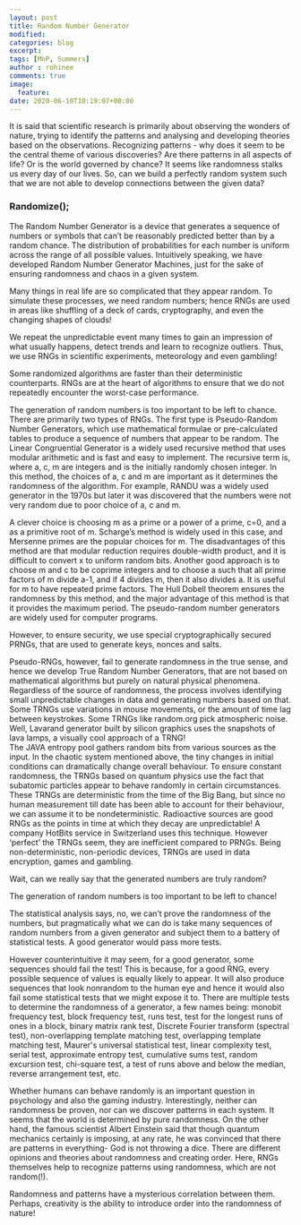 ```yaml
---
layout: post
title: Random Number Generator
modified:
categories: blog
excerpt:
tags: [MnP, Summers]
author : rohinee
comments: true
image:
  feature:
date: 2020-06-10T10:19:07+00:00
---
```


It is said that scientific research is primarily about observing the wonders of nature, trying to identify the patterns and analysing and developing theories based on the observations. Recognizing patterns - why does it seem to be the central theme of various discoveries? Are there patterns in all aspects of life? Or is the world governed
by chance? It seems like randomness stalks us every day of our lives.  So, can we build a perfectly random system such that we are not able to develop connections between the given data? 

### Randomize();
The Random Number Generator is a device that generates a sequence of numbers or symbols that can’t be reasonably predicted better than by a random chance. The distribution of probabilities for each number is uniform across the range of all possible values. Intuitively speaking, we have developed Random Number Generator Machines, just for the sake of ensuring randomness and chaos in a
given system.  

Many things in real life are so complicated that
they appear random. To simulate these processes, we need random numbers; hence RNGs are used in areas like shuffling of a deck of cards, cryptography, and even the changing shapes of clouds!  

We repeat the unpredictable event many times to gain an impression of what usually happens, detect trends and learn to recognize outliers. Thus, we use RNGs in scientific experiments, meteorology and even gambling!  

Some randomized algorithms are faster than their deterministic counterparts. RNGs are at the heart of algorithms to ensure that we do not repeatedly encounter the worst-case performance.  

The generation of random numbers is too important to be left to chance. There are primarily two types of RNGs. The first type is Pseudo-Random Number Generators, which use mathematical formulae or pre-calculated tables to produce a sequence of numbers that appear to be random. The Linear Congruential Generator is a widely used recursive method that uses modular arithmetic and is fast and easy to implement. The recursive term is, where a, c, m are integers and is the initially randomly chosen integer. In this method, the choices of a, c and m are important as it determines the randomness of the algorithm. For example, RANDU was a widely used generator in the 1970s but later it was discovered that the numbers were not very random due to poor choice of a, c and m.  



A clever choice is choosing m as a prime or a power of a prime, c=0, and a as a primitive root of m. Scharge’s method is widely used in this case, and Mersenne primes are the popular choices for m. The disadvantages of this method are that modular reduction requires double-width product, and it is difficult to convert x to uniform random bits. Another good approach is to choose m and c to be coprime integers and to choose a such that all prime factors of m divide a-1, and if 4 divides m, then it also divides a. It is useful for m to have repeated prime factors. The Hull Dobell theorem ensures the randomness by this method, and the major advantage of this method is that it provides the maximum period. The pseudo-random number generators are widely used for computer programs.  

However, to ensure security, we use special cryptographically secured PRNGs, that are used to generate keys, nonces and salts.  


Pseudo-RNGs, however, fail to generate randomness in the true sense, and hence we develop True Random Number Generators, that are not based on mathematical algorithms but purely on natural physical phenomena. Regardless of the source of randomness, the process involves identifying small unpredictable changes in data and generating numbers based on that. Some TRNGs use variations in mouse movements, or the amount of time lag between keystrokes. Some TRNGs like random.org pick atmospheric noise. Well, Lavarand generator built by silicon
graphics uses the snapshots of lava lamps, a visually cool approach of a TRNG!  
The JAVA entropy pool gathers random bits from various sources as the input. In the chaotic system mentioned above, the tiny changes in initial conditions can dramatically change overall behaviour. To ensure constant randomness, the TRNGs based on quantum physics use the fact that subatomic particles appear to behave randomly in certain circumstances. These TRNGs are deterministic from the time of the Big Bang, but since no human measurement till date has been able to account for their behaviour, we can assume it to be nondeterministic.
Radioactive sources are good RNGs as the points in time at which they decay are unpredictable! A company HotBits service in Switzerland uses this technique. However ‘perfect’ the TRNGs seem, they are inefficient compared to PRNGs. Being non-deterministic, non-periodic devices, TRNGs are used in data encryption, games and gambling.  

Wait, can we really say that the generated numbers are truly random?  

The generation of random numbers is too important to be left to chance!  

The statistical analysis says, no, we can’t prove the randomness of the numbers, but pragmatically what we can do is take many sequences of random numbers from a given generator and subject them to a battery of statistical tests. A good generator would pass more tests.  

However counterintuitive it may seem, for a good generator, some sequences should fail the test! This is because, for a good RNG, every possible sequence of values is equally likely to appear. It will also produce sequences that look nonrandom to the human eye and hence it would also fail some statistical tests that we might expose it to. There are multiple tests to determine the randomness of a generator, a few names being: monobit frequency test, block frequency test, runs test, test for the longest runs of ones in a block, binary matrix rank test, Discrete Fourier transform (spectral test), non-overlapping template matching test, overlapping template matching test, Maurer's universal statistical test, linear complexity test, serial test, approximate entropy test, cumulative sums test, random excursion test, chi-square test, a test of runs above and below the median, reverse arrangement test, etc.



Whether humans can behave randomly is an important question in psychology and also the gaming industry. Interestingly, neither can randomness be proven, nor can we discover patterns in each system. It seems that the world is determined by pure randomness. On the other hand, the famous scientist Albert Einstein said that though quantum mechanics certainly is imposing, at any rate, he was convinced that there are patterns in everything- God is not throwing a dice. There are different opinions and theories about randomness and creating order. Here, RNGs themselves help to recognize patterns using randomness, which are not random(!).  



Randomness and patterns have a mysterious correlation between them. Perhaps, creativity is the ability to introduce order into the randomness of nature!  

